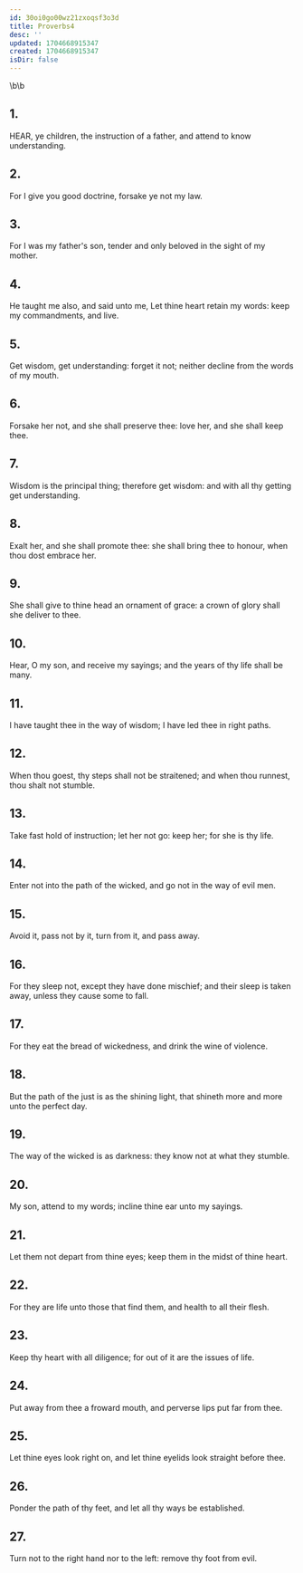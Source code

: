 ```yaml
---
id: 30oi0go00wz21zxoqsf3o3d
title: Proverbs4
desc: ''
updated: 1704668915347
created: 1704668915347
isDir: false
---
```

\b\b
## 1.
HEAR, ye children, the instruction of a father, and attend to know understanding.
## 2.
For I give you good doctrine, forsake ye not my law.
## 3.
For I was my father's son, tender and only beloved in the sight of my mother.
## 4.
He taught me also, and said unto me, Let thine heart retain my words: keep my commandments, and live.
## 5.
Get wisdom, get understanding: forget it not; neither decline from the words of my mouth.
## 6.
Forsake her not, and she shall preserve thee: love her, and she shall keep thee.
## 7.
Wisdom is the principal thing; therefore get wisdom: and with all thy getting get understanding.
## 8.
Exalt her, and she shall promote thee: she shall bring thee to honour, when thou dost embrace her.
## 9.
She shall give to thine head an ornament of grace: a crown of glory shall she deliver to thee.
## 10.
Hear, O my son, and receive my sayings; and the years of thy life shall be many.
## 11.
I have taught thee in the way of wisdom; I have led thee in right paths.
## 12.
When thou goest, thy steps shall not be straitened; and when thou runnest, thou shalt not stumble.
## 13.
Take fast hold of instruction; let her not go: keep her; for she is thy life.
## 14.
Enter not into the path of the wicked, and go not in the way of evil men.
## 15.
Avoid it, pass not by it, turn from it, and pass away.
## 16.
For they sleep not, except they have done mischief; and their sleep is taken away, unless they cause some to fall.
## 17.
For they eat the bread of wickedness, and drink the wine of violence.
## 18.
But the path of the just is as the shining light, that shineth more and more unto the perfect day.
## 19.
The way of the wicked is as darkness: they know not at what they stumble.
## 20.
My son, attend to my words; incline thine ear unto my sayings.
## 21.
Let them not depart from thine eyes; keep them in the midst of thine heart.
## 22.
For they are life unto those that find them, and health to all their flesh.
## 23.
Keep thy heart with all diligence; for out of it are the issues of life.
## 24.
Put away from thee a froward mouth, and perverse lips put far from thee.
## 25.
Let thine eyes look right on, and let thine eyelids look straight before thee.
## 26.
Ponder the path of thy feet, and let all thy ways be established.
## 27.
Turn not to the right hand nor to the left: remove thy foot from evil.
